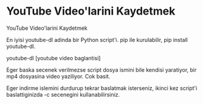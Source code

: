 # YouTube Video'larini Kaydetmek


YouTube Video'larini Kaydetmek




En iyisi youtube-dl adinda bir Python script'i. pip ile kurulabilir, pip install youtube-dl.

youtube-dl [youtube video baglantisi]

Eger baska secenek verilmezse script dosya ismini bile kendisi yaratiyor, bir mp4 dosyasina video yaziliyor. Cok basit.

Eger indirme islemini durdurup tekrar baslatmak isterseniz, ikinci kez script'i baslattiginizda -c secenegini kullanabilirsiniz.




